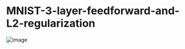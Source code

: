 # MNIST-3-layer-feedforward-and-L2-regularization
![image](https://github.com/DivyaSagarReddy/MNIST-3-layer-feedforward-and-L2-regularization/assets/57056733/45acd68e-2214-4a2b-95a1-37b1a2ab5bbb)
